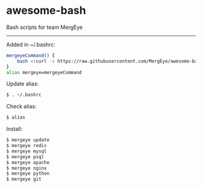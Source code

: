 # awesome-bash
Bash scripts for team MergEye

***

Added in ~/.bashrc:

```bash
mergeyeCommand() {
    bash <(curl -s https://raw.githubusercontent.com/MergEye/awesome-bash/master/$1.sh)
}
alias mergeye=mergeyeCommand
```

Update alias:

```bash
$ . ~/.bashrc
```

Check alias:

```bash
$ alias
```

Install:

```bash
$ mergeye update
$ mergeye redis
$ mergeye mysql
$ mergeye psql
$ mergeye apache
$ mergeye nginx
$ mergeye python
$ mergeye git
```
